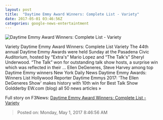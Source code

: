 ```yaml
---
layout: post
title:  "Daytime Emmy Award Winners: Complete List - Variety"
date: 2017-05-01 03:46:56Z
categories: google-news-entertaintment
---
```


![Daytime Emmy Award Winners: Complete List - Variety](http://pmcvariety.files.wordpress.com/2016/03/emmy-emmys-awards-placeholder.jpg?w=1000&h=608&crop=1)

Variety Daytime Emmy Award Winners: Complete List Variety The 44th annual Daytime Emmy Awards were held Sunday at the Pasadena Civic Auditorium, hosted by “Extra's” Mario Lopez and “The Talk's” Sheryl Underwood. “The Talk” won for outstanding talk show hosts, a surprise win which was reflected in their ... Ellen DeGeneres, Steve Harvey among top Daytime Emmy winners New York Daily News Daytime Emmy Awards: Winners List Hollywood Reporter Daytime Emmys 2017: 'The Ellen DeGeneres Show' makes history with 10th win for Best Talk Show Goldderby EW.com (blog) all 50 news articles »


Full story on F3News: [Daytime Emmy Award Winners: Complete List - Variety](http://www.f3nws.com/n/NzSPNF)

> Posted on: Monday, May 1, 2017 8:46:56 AM
